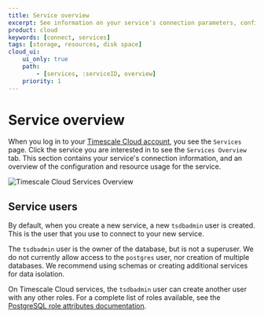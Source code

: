 ```yaml
---
title: Service overview
excerpt: See information on your service's connection parameters, configuration, and resource usage
product: cloud
keywords: [connect, services]
tags: [storage, resources, disk space]
cloud_ui:
    ui_only: true
    path:
        - [services, :serviceID, overview]
    priority: 1
---
```


# Service overview

When you log in to your [Timescale Cloud account][cloud-login], you see the
`Services` page. Click the service you are interested in to see the `Services
Overview` tab. This section contains your service's connection information, and
an overview of the configuration and resource usage for the service.

<img class="main-content__illustration" src="https://s3.amazonaws.com/assets.timescale.com/docs/images/tsc-services-overview.png" alt="Timescale Cloud Services Overview"/>

## Service users

By default, when you create a new service, a new `tsdbadmin` user is created.
This is the user that you use to connect to your new service.

The `tsdbadmin` user is the owner of the database, but is not a superuser. We
do not currently allow access to the `postgres` user, nor creation of multiple
databases. We recommend using schemas or creating additional services for data
isolation.

On Timescale Cloud services, the `tsdbadmin` user can create another user
with any other roles. For a complete list of roles available, see the
[PostgreSQL role attributes documentation][pg-roles-doc].

[cloud-login]: https://console.cloud.timescale.com/
[pg-roles-doc]: https://www.postgresql.org/docs/current/role-attributes.html
